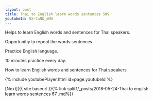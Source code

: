 ```yaml
---
layout: post
title: Thai to English learn words sentences 509 
youtubeId: 9X-CuNQ_mMU
---
```

 
 
Helps to learn English words and sentences for Thai speakers.

Opportunitiy to repeat the words sentences. 

Practice English language. 
 
10 minutes practice every day. 
 
How to learn English words and sentences for Thai speakers 
 
{% include youtubePlayer.html id=page.youtubeId %}
 
 
[Next]({{ site.baseurl }}{% link  split1/_posts/2018-05-24-Thai to english learn words sentences 67 .md%})
 
